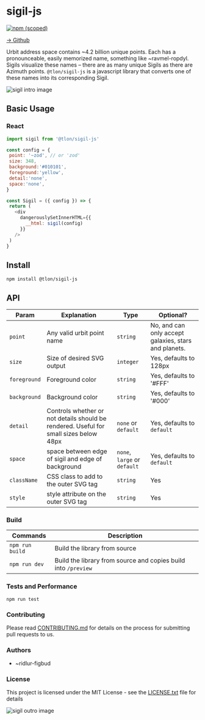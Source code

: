 # sigil-js

[![npm (scoped)](https://img.shields.io/npm/v/@tlon/sigil-js?style=flat)](https://www.npmjs.com/package/@tlon/sigil-js)

[→ Github](https://github.com/urbit/sigil-js)

Urbit address space contains ~4.2 billion unique points. Each has a pronounceable, easily memorized name, something like ~ravmel-ropdyl. Sigils visualize these names – there are as many unique Sigils as there are Azimuth points. `@tlon/sigil-js` is a javascript library that converts one of these names into its corresponding Sigil.

![sigil intro image](https://github.com/urbit/sigil-js/blob/master/docs/intro.png?raw=true)

## Basic Usage


### React
 ```js
import sigil from '@tlon/sigil-js'

const config = {
  point: '~zod', // or 'zod'
  size: 348,
  background:'#010101', 
  foreground:'yellow',
  detail:'none',
  space:'none',
}

const Sigil = ({ config }) => {
  return (
    <div 
      dangerouslySetInnerHTML={{
        __html: sigil(config) 
      }}
    />
  )
}
 ```

## Install

`npm install @tlon/sigil-js`

## API

|Param|Explanation|Type|Optional?
|-----|-----------|----|---------
|`point`|Any valid urbit point name|`string`|No, and can only accept galaxies, stars and planets.
|`size`| Size of desired SVG output| `integer`| Yes, defaults to 128px 
|`foreground`| Foreground color| `string` | Yes, defaults to '#FFF' 
|`background`| Background color| `string` | Yes, defaults to '#000' 
|`detail`| Controls whether or not details should be rendered. Useful for small sizes below 48px | `none` or `default` | Yes, defaults to `default`
|`space`| space between edge of sigil and edge of background| `none`, `large` or `default` | Yes, defaults to `default`
|`className`| CSS class to add to the outer SVG tag| `string` | Yes
|`style`| style attribute on the outer SVG tag| `string` | Yes


### Build

|Commands              | Description                                   |
| -------------------- | --------------------------------------------- |
|`npm run build`| Build the library from source              |
|`npm run dev`| Build the library from source and copies build into `/preview`             |


### Tests and Performance

`npm run test`

### Contributing
Please read [CONTRIBUTING.md](https://github.com/urbit/sigil-js/CONTRIBUTING.md) for details on the process for submitting pull requests to us.

### Authors
- ~ridlur-figbud

### License
This project is licensed under the MIT License - see the [LICENSE.txt](https://github.com/urbit/sigil-js/LICENSE.md) file for details

![sigil outro image](https://github.com/urbit/sigil-js/blob/master/docs/outro.png?raw=true)
